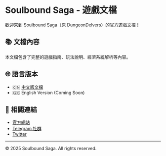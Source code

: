 # Soulbound Saga - 遊戲文檔

歡迎來到 Soulbound Saga（原 DungeonDelvers）的官方遊戲文檔！

## 📚 文檔內容

本文檔包含了完整的遊戲指南、玩法說明、經濟系統解析等內容。

## 🌐 語言版本

- 🇨🇳 [中文版文檔](./dungeon-delvers-whitepaper/gitbook-zh/README.md)
- 🇬🇧 English Version (Coming Soon)

## 🔗 相關連結

- [官方網站](https://dungeondelvers.xyz)
- [Telegram 社群](https://t.me/Soulbound_Saga)
- [Twitter](https://x.com/Soulbound_Saga)

---

© 2025 Soulbound Saga. All rights reserved.